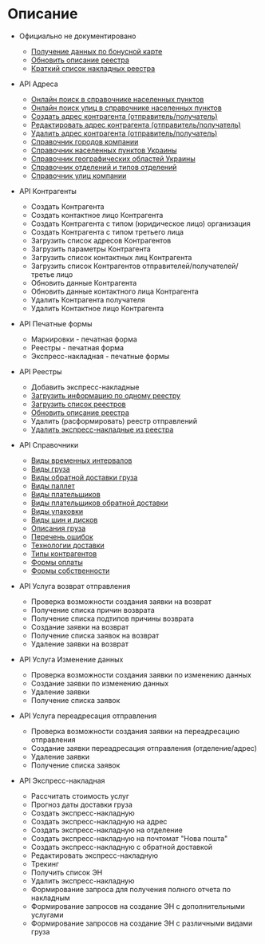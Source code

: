 # Описание

- Официально не документировано
  - [Получение данных по бонусной карте](LoyaltyUser.md#getLoyaltyInfoByApiKey)
  - [Обновить описание реестра](ScanSheet.md#updateScanSheet)
  - [Краткий список накладных реестра](ScanSheet.md#getScanSheetDocuments)


- API Адреса
  - [Онлайн поиск в справочнике населенных пунктов](Address.md#searchSettlements)
  - [Онлайн поиск улиц в справочнике населенных пунктов](Address.md#searchSettlementStreets)
  - [Создать адрес контрагента (отправитель/получатель)](Address.md#)
  - [Редактировать адрес контрагента (отправитель/получатель)](Address.md#)
  - [Удалить адрес контрагента (отправитель/получатель)](Address.md#)
  - [Справочник городов компании](Address.md#getCities)
  - [Справочник населенных пунктов Украины](Address.md#)
  - [Справочник географических областей Украины](Address.md#getAreas)
  - [Справочник отделений и типов отделений](Address.md#getWarehouses)
  - [Справочник улиц компании](Address.md#getStreet)

- API Контрагенты
  - Создать Контрагента
  - Создать контактное лицо Контрагента
  - Создать Контрагента с типом (юридическое лицо) организация
  - Создать Контрагента с типом третьего лица
  - Загрузить список адресов Контрагентов
  - Загрузить параметры Контрагента
  - Загрузить список контактных лиц Контрагента
  - Загрузить список Контрагентов отправителей/получателей/третье лицо
  - Обновить данные Контрагента
  - Обновить данные контактного лица Контрагента
  - Удалить Контрагента получателя
  - Удалить Контактное лицо Контрагента


- API Печатные формы
  - Маркировки - печатная форма
  - Реестры - печатная форма
  - Экспресс-накладная - печатные формы


- API Реестры
  - Добавить экспресс-накладные
  - [Загрузить информацию по одному реестру](ScanSheet.md#getScanSheet)
  - [Загрузить список реестров](ScanSheet.md#getScanSheetList)
  - [Обновить описание реестра](ScanSheet.md#updateScanSheet)
  - Удалить (расформировать) реестр отправлений
  - [Удалить экспресс-накладные из реестра](ScanSheet.md#removeDocuments)


- API Справочники
  - [Виды временных интервалов](Common.md#getTimeIntervals)
  - [Виды груза](Common.md#getCargoTypes)
  - [Виды обратной доставки груза](Common.md#getBackwardDeliveryCargoTypes)
  - [Виды паллет](Common.md#getPalletsList)
  - [Виды плательщиков](Common.md#getTypesOfPayers)
  - [Виды плательщиков обратной доставки](Common.md#getTypesOfPayersForRedelivery)
  - [Виды упаковки](Common.md#getPackList)
  - [Виды шин и дисков](Common.md#getTiresWheelsList)
  - [Описания груза](Common.md#getCargoDescriptionList)
  - [Перечень ошибок](CommonGeneral.md#getMessageCodeText)
  - [Технологии доставки](Common.md#getServiceTypes)
  - [Типы контрагентов](Common.md#getTypesOfCounterparties)
  - [Формы оплаты](Common.md#getPaymentForms)
  - [Формы собственности](Common.md#getOwnershipFormsList)


- API Услуга возврат отправления
  - Проверка возможности создания заявки на возврат
  - Получение списка причин возврата
  - Получение списка подтипов причины возврата
  - Создание заявки на возврат
  - Получение списка заявок на возврат
  - Удаление заявки на возврат


- API Услуга Изменение данных
  - Проверка возможности создания заявки по изменению данных
  - Создание заявки по изменению данных
  - Удаление заявки
  - Получение списка заявок


- API Услуга переадресация отправления
  - Проверка возможности создания заявки на переадресацию отправления
  - Создание заявки переадресация отправления (отделение/адрес)
  - Удаление заявки
  - Получение списка заявок


- API Экспресс-накладная
  - Рассчитать стоимость услуг
  - Прогноз даты доставки груза
  - Создать экспресс-накладную
  - Создать экспресс-накладную на адрес
  - Создать экспресс-накладную на отделение
  - Создать экспресс-накладную на почтомат "Нова пошта"
  - Создать экспресс-накладную с обратной доставкой
  - Редактировать экспресс-накладную
  - Трекинг
  - Получить список ЭН
  - Удалить экспресс-накладную
  - Формирование запроса для получения полного отчета по накладным
  - Формирование запросов на создание ЭН с дополнительными услугами
  - Формирование запросов на создание ЭН с различными видами груза

